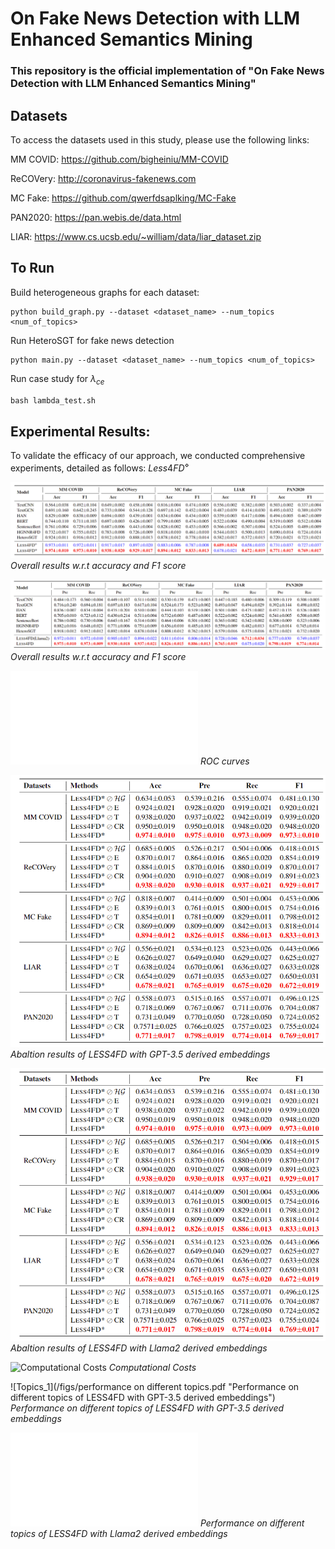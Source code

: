 # On Fake News Detection with LLM Enhanced Semantics Mining

### This repository is the official implementation of "On Fake News Detection with LLM Enhanced Semantics Mining" 

## Datasets

To access the datasets used in this study, please use the following links:

MM COVID: https://github.com/bigheiniu/MM-COVID

ReCOVery: http://coronavirus-fakenews.com

MC Fake: https://github.com/qwerfdsaplking/MC-Fake

PAN2020: https://pan.webis.de/data.html

LIAR: https://www.cs.ucsb.edu/~william/data/liar_dataset.zip

## To Run

Build heterogeneous graphs for each dataset:

```
python build_graph.py --dataset <dataset_name> --num_topics <num_of_topics>
```

Run HeteroSGT for fake news detection

```
python main.py --dataset <dataset_name> --num_topics <num_of_topics>
```

Run case study for $\lambda_{ce}$

```python
bash lambda_test.sh
```

## Experimental Results:
To validate the efficacy of our approach, we conducted comprehensive experiments, detailed as follows:
$Less4FD^{\diamond}$

![Overall Results_1](/figs/res_all_1.png "Overall results w.r.t accuracy and F1 score")
*Overall results w.r.t accuracy and F1 score* <br>

![Overall Results_2](/figs/res_all_2.png "Overall results w.r.t precision and recall")
*Overall results w.r.t accuracy and F1 score*

![aucs](/figs/less4fd_aucs_final.pdf "ROC curves")
*ROC curves*

![Abaltion Results_1](/figs/ablation_1.png "Abaltion results of LESS4FD with GPT-3.5 derived embeddings")
*Abaltion results of LESS4FD with GPT-3.5 derived embeddings*

![Abaltion Results_2](/figs/ablation_1.png "Abaltion results of LESS4FD with Llama2 derived embeddings")
*Abaltion results of LESS4FD with Llama2 derived embeddings*

![Computational Costs](/figs/costs.png "Computational Costs")
*Computational Costs*


![Topics_1](/figs/performance on different topics.pdf "Performance on different topics of LESS4FD with GPT-3.5 derived embeddings")
*Performance on different topics of LESS4FD with GPT-3.5 derived embeddings*

![Topics_2](/figs/topics_llama2.pdf "Performance on different topics of LESS4FD with Llama2 derived embeddings")
*Performance on different topics of LESS4FD with Llama2 derived embeddings*
